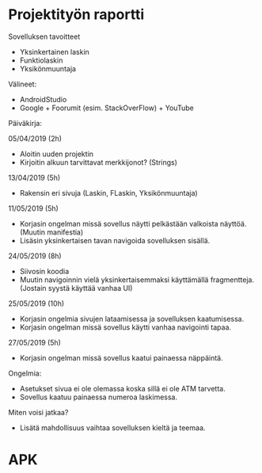# Projektityön raportti
  
Sovelluksen tavoitteet
* Yksinkertainen laskin
* Funktiolaskin
* Yksikönmuuntaja

Välineet:
* AndroidStudio
* Google + Foorumit (esim. StackOverFlow) + YouTube
    
Päiväkirja:
  
05/04/2019 (2h)
* Aloitin uuden projektin
* Kirjoitin alkuun tarvittavat merkkijonot? (Strings)

13/04/2019 (5h)
* Rakensin eri sivuja (Laskin, FLaskin, Yksikönmuuntaja)

11/05/2019 (5h)
* Korjasin ongelman missä sovellus näytti pelkästään valkoista näyttöä. (Muutin manifestia)
* Lisäsin yksinkertaisen tavan navigoida sovelluksen sisällä.

24/05/2019 (8h)
* Siivosin koodia
* Muutin navigoinnin vielä yksinkertaisemmaksi käyttämällä fragmentteja. (Jostain syystä käyttää vanhaa UI)

25/05/2019 (10h)
* Korjasin ongelmia sivujen lataamisessa ja sovelluksen kaatumisessa.
* Korjasin ongelman missä sovellus käytti vanhaa navigointi tapaa.

27/05/2019 (5h)
* Korjasin ongelman missä sovellus kaatui painaessa näppäintä.

Ongelmia:
* Asetukset sivua ei ole olemassa koska sillä ei ole ATM tarvetta.
* Sovellus kaatuu painaessa numeroa laskimessa.

Miten voisi jatkaa?
* Lisätä mahdollisuus vaihtaa sovelluksen kieltä ja teemaa.

# APK
